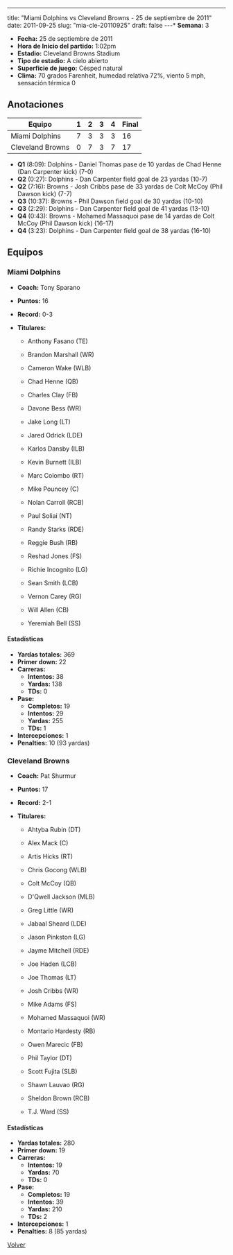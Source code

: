 ---
title: "Miami Dolphins vs Cleveland Browns - 25 de septiembre de 2011"
date: 2011-09-25
slug: "mia-cle-20110925"
draft: false
---* **Semana:** 3
* **Fecha:** 25 de septiembre de 2011
* **Hora de Inicio del partido:** 1:02pm
* **Estadio:** Cleveland Browns Stadium
* **Tipo de estadio:** A cielo abierto
* **Superficie de juego:** Césped natural
* **Clima:** 70 grados Farenheit, humedad relativa 72%, viento 5 mph, sensación térmica 0




## Anotaciones
| Equipo | 1 | 2 | 3 | 4 | Final |
|--------|---|---|---|---|-------|
| Miami Dolphins  | 7 | 3 | 3 | 3  | 16 |
| Cleveland Browns  | 0 | 7 | 3 | 7  | 17 |
* **Q1** (8:09): Dolphins - Daniel Thomas pase de 10 yardas de Chad Henne (Dan Carpenter kick) (7-0)
* **Q2** (0:27): Dolphins - Dan Carpenter field goal de 23 yardas (10-7)
* **Q2** (7:16): Browns - Josh Cribbs pase de 33 yardas de Colt McCoy (Phil Dawson kick) (7-7)
* **Q3** (10:37): Browns - Phil Dawson field goal de 30 yardas (10-10)
* **Q3** (2:29): Dolphins - Dan Carpenter field goal de 41 yardas (13-10)
* **Q4** (0:43): Browns - Mohamed Massaquoi pase de 14 yardas de Colt McCoy (Phil Dawson kick) (16-17)
* **Q4** (3:23): Dolphins - Dan Carpenter field goal de 38 yardas (16-10)


## Equipos


### Miami Dolphins
* **Coach:** Tony Sparano
* **Puntos:** 16
* **Record:** 0-3
* **Titulares:** 

  * Anthony Fasano (TE) 

  * Brandon Marshall (WR) 

  * Cameron Wake (WLB) 

  * Chad Henne (QB) 

  * Charles Clay (FB) 

  * Davone Bess (WR) 

  * Jake Long (LT) 

  * Jared Odrick (LDE) 

  * Karlos Dansby (ILB) 

  * Kevin Burnett (ILB) 

  * Marc Colombo (RT) 

  * Mike Pouncey (C) 

  * Nolan Carroll (RCB) 

  * Paul Soliai (NT) 

  * Randy Starks (RDE) 

  * Reggie Bush (RB) 

  * Reshad Jones (FS) 

  * Richie Incognito (LG) 

  * Sean Smith (LCB) 

  * Vernon Carey (RG) 

  * Will Allen (CB) 

  * Yeremiah Bell (SS) 

#### Estadísticas
* **Yardas totales:** 369
* **Primer down:** 22
* **Carreras:**
  * **Intentos:** 38
  * **Yardas:** 138
  * **TDs:** 0
* **Pase:**
  * **Completos:** 19
  * **Intentos:** 29
  * **Yardas:** 255
  * **TDs:** 1
* **Intercepciones:** 1
* **Penalties:** 10 (93 yardas)

### Cleveland Browns
* **Coach:** Pat Shurmur
* **Puntos:** 17
* **Record:** 2-1
* **Titulares:** 

  * Ahtyba Rubin (DT) 

  * Alex Mack (C) 

  * Artis Hicks (RT) 

  * Chris Gocong (WLB) 

  * Colt McCoy (QB) 

  * D'Qwell Jackson (MLB) 

  * Greg Little (WR) 

  * Jabaal Sheard (LDE) 

  * Jason Pinkston (LG) 

  * Jayme Mitchell (RDE) 

  * Joe Haden (LCB) 

  * Joe Thomas (LT) 

  * Josh Cribbs (WR) 

  * Mike Adams (FS) 

  * Mohamed Massaquoi (WR) 

  * Montario Hardesty (RB) 

  * Owen Marecic (FB) 

  * Phil Taylor (DT) 

  * Scott Fujita (SLB) 

  * Shawn Lauvao (RG) 

  * Sheldon Brown (RCB) 

  * T.J. Ward (SS) 

#### Estadísticas
* **Yardas totales:** 280
* **Primer down:** 19
* **Carreras:**
  * **Intentos:** 19
  * **Yardas:** 70
  * **TDs:** 0
* **Pase:**
  * **Completos:** 19
  * **Intentos:** 39
  * **Yardas:** 210
  * **TDs:** 2
* **Intercepciones:** 1
* **Penalties:** 8 (85 yardas)


[Volver](/historia/2011)
